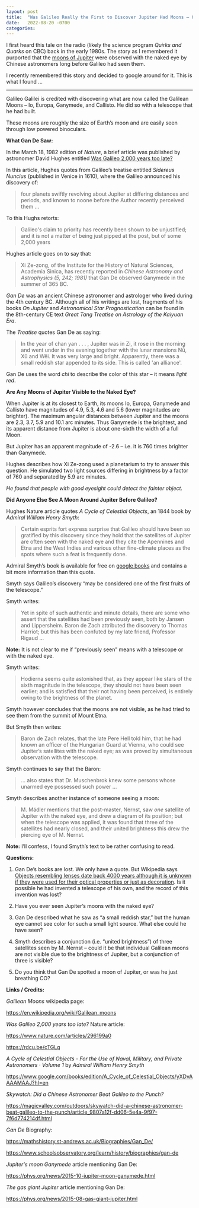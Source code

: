 ```yaml
---
layout: post
title:  "Was Galileo Really the First to Discover Jupiter Had Moons – Or Did a Chinese Astronomer Beat Him by 2000 Years?"
date:   2022-08-20 -0700
categories:
---
```


I first heard this tale on the radio (likely the science program *Quirks and Quarks* on CBC) back in the early 1980s.  The story as I remembered it purported that the [moons of Jupiter](https://en.wikipedia.org/wiki/Galilean_moons) were observed with the naked eye by Chinese astronomers long before Galileo had seen them.


I recently remembered this story and decided to google around for it.  This is what I found …


----

Galileo Galilei is credited with discovering what are now called the Galilean Moons – Io, Europa, Ganymede, and Callisto.  He did so with a telescope that he had built.


These moons are roughly the size of Earth’s moon and are easily seen through low powered binoculars.


**What Gan De Saw:**


In the March 18, 1982 edition of *Nature*, a brief article was published by astronomer David Hughes entitled [Was Galileo 2,000 years too late?](https://rdcu.be/cTGLq)


In this article, Hughes quotes from Galileo’s treatise entitled *Sidereus Nuncius* (published in Venice in 1610), where the Galileo announced his discovery of:

> four planets swiftly revolving about Jupiter at differing distances and periods, and known to noone before the Author recently perceived them …


To this Hughs retorts:

> Galileo's claim to priority has recently been shown to be unjustified; and it is not a matter of being just pipped at the post, but of some 2,000 years



Hughes article goes on to say that:

> Xi Ze-zong, of the Institute for the History of Natural Sciences, Academia Sinica, has recently reported in *Chinese Astronomy and Astrophysics (5, 242; 1981)* that Gan De observed Ganymede in the summer of 365 BC.


*Gan De* was an ancient Chinese astronomer and astrologer who lived during the 4th century BC.  Although all of his writings are lost, fragments of his books *On Jupiter* and *Astronomical Star Prognostication* can be found in the 8th-century CE text *Great Tang Treatise on Astrology of the Kaiyuan Era*.


The *Treatise* quotes Gan De as saying:

> In the year of chan yan . . . , Jupiter was in Zi, it rose in the morning and went under in the evening together with the lunar mansions Nǚ, Xū and Wēi. It was very large and bright. Apparently, there was a small reddish star appended to its side. This is called 'an alliance'.


Gan De uses the word *chi* to describe the color of this star – it means *light red*.


**Are Any Moons of Jupiter Visible to the Naked Eye?**


When Jupiter is at its closest to Earth,  its moons Io, Europa, Ganymede and Callisto have magnitudes of 4.9, 5.3, 4.6 and 5.6 (lower magnitudes are brighter).  The maximum angular distances between Jupiter and the moons are 2.3, 3.7, 5.9 and 10.1 arc minutes.  Thus Ganymede is the brightest, and its apparent distance from Jupiter is about one-sixth the width of a full Moon.


But Jupiter has an apparent magnitude of -2.6 – i.e. it is 760 times brighter than Ganymede.


Hughes describes how Xi Ze-zong used a planetarium to try to answer this question.  He simulated two light sources differing in brightness by a factor of 760 and separated by 5.9 arc minutes. 


*He found that people with good eyesight could detect the fainter object.*


**Did Anyone Else See A Moon Around Jupiter Before Galileo?**


Hughes Nature article quotes *A Cycle of Celestial Objects*, an 1844 book by *Admiral William Henry Smyth*:

> Certain esprits fort express surprise that Galileo should have been so gratified by this discovery since they hold that the satellites of Jupiter are often seen with the naked eye and they cite the Apennines and Etna and the West Indies and various other fine-climate places as the spots where such a feat is frequently done.



Admiral Smyth’s book is available for free on [google books](https://www.google.com/books/edition/A_Cycle_of_Celestial_Objects/yXDvAAAAMAAJ?hl=en) and contains a bit more information than this quote.


Smyth says Galileo’s discovery “may be considered one of the first fruits of the telescope.”


Smyth writes:

> Yet in spite of such authentic and minute details, there are some who assert that the satellites had been previously seen, both by Jansen and Lippersheim.  Baron de Zach attributed the discovery to Thomas Harriot; but this has been confuted by my late friend, Professor Rigaud …


**Note:** It is not clear to me if “previously seen” means with a telescope or with the naked eye.


Smyth writes:

> Hodierna seems quite astonished that, as they appear like stars of the sixth magnitude in the telescope, they should not have been seen earlier; and is satisfied that their not having been perceived, is entirely owing to the brightness of the planet.


Smyth however concludes that the moons are not visible, as he had tried to see them from the summit of Mount Etna.


But Smyth then writes:


> Baron de Zach relates, that the late Pere Hell told him, that he had known an officer of the Hungarian Guard at Vienna, who could see Jupiter’s satellites with the naked eye; as was proved by simultaneous observation with the telescope.


Smyth continues to say that the Baron:

> … also states that Dr. Muschenbrok knew some persons whose unarmed eye possessed such power …


Smyth describes another instance of someone seeing a moon:

> M. Mӓdler mentions that the post-master, Nernst, saw *one* satellite of Jupiter with the naked eye, and drew a diagram of its position; but when the telescope was applied, it was found that three of the satellites had nearly closed, and their united brightness this drew the piercing eye of M. Nernst.


**Note:**  I’ll confess, I found Smyth’s text to be rather confusing to read.









**Questions:**

1. Gan De’s books are lost.  We only have a quote. But  Wikipedia says [Objects resembling lenses date back 4000 years although it is unknown if they were used for their optical properties or just as decoration](https://en.wikipedia.org/wiki/History_of_the_telescope#Optical_telescopes).  Is it possible he had invented a telescope of his own, and the record of this invention was lost?

1. Have you ever seen Jupiter’s moons with the naked eye?

1. Gan De described what he saw as “a small reddish star,” but the human eye cannot see color for such a small light source.  What else could he have seen?

1. Smyth describes a conjunction (i.e. “united brightness”) of three satellites seen by M. Nernst – could it be that individual Galilean moons are not visible due to the brightness of Jupiter, but a conjunction of three is visible?

1. Do you think that Gan De spotted a moon of Jupiter, or was he just breathing CO?


**Links / Credits:**


*Galilean Moons* wikipedia page:

<https://en.wikipedia.org/wiki/Galilean_moons>



*Was Galileo 2,000 years too late?* Nature article:

<https://www.nature.com/articles/296199a0>

<https://rdcu.be/cTGLq>



*A Cycle of Celestial Objects - For the Use of Naval, Military, and Private Astronomers · Volume 1* by *Admiral William Henry Smyth*

<https://www.google.com/books/edition/A_Cycle_of_Celestial_Objects/yXDvAAAAMAAJ?hl=en>



*Skywatch: Did a Chinese Astronomer Beat Galileo to the Punch?*

<https://magicvalley.com/outdoors/skywatch-did-a-chinese-astronomer-beat-galileo-to-the-punch/article_9807a12f-dd06-5e4a-9f97-7f6d774214df.html>



*Gan De* Biography:

<https://mathshistory.st-andrews.ac.uk/Biographies/Gan_De/>

<https://www.schoolsobservatory.org/learn/history/biographies/gan-de>




*Jupiter's moon Ganymede* article mentioning Gan De:

<https://phys.org/news/2015-10-jupiter-moon-ganymede.html>



*The gas giant Jupiter* article mentioning Gan De:

<https://phys.org/news/2015-08-gas-giant-jupiter.html>
